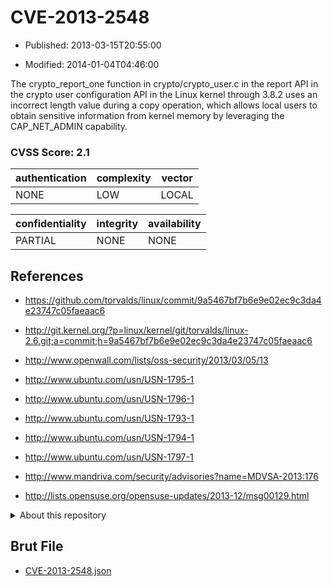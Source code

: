 # CVE-2013-2548

- Published: 2013-03-15T20:55:00

- Modified: 2014-01-04T04:46:00

The crypto_report_one function in crypto/crypto_user.c in the report API in the crypto user configuration API in the Linux kernel through 3.8.2 uses an incorrect length value during a copy operation, which allows local users to obtain sensitive information from kernel memory by leveraging the CAP_NET_ADMIN capability.

### CVSS Score: **2.1**

| authentication | complexity | vector |
| --- | --- | --- |
| NONE | LOW | LOCAL |

| confidentiality | integrity | availability |
| --- | --- | --- |
| PARTIAL | NONE | NONE |

## References

* https://github.com/torvalds/linux/commit/9a5467bf7b6e9e02ec9c3da4e23747c05faeaac6

* http://git.kernel.org/?p=linux/kernel/git/torvalds/linux-2.6.git;a=commit;h=9a5467bf7b6e9e02ec9c3da4e23747c05faeaac6

* http://www.openwall.com/lists/oss-security/2013/03/05/13

* http://www.ubuntu.com/usn/USN-1795-1

* http://www.ubuntu.com/usn/USN-1796-1

* http://www.ubuntu.com/usn/USN-1793-1

* http://www.ubuntu.com/usn/USN-1794-1

* http://www.ubuntu.com/usn/USN-1797-1

* http://www.mandriva.com/security/advisories?name=MDVSA-2013:176

* http://lists.opensuse.org/opensuse-updates/2013-12/msg00129.html

<details>
<summary>About this repository</summary> 

  This repository is part of the project [Live Hack CVE](https://github.com/Live-Hack-CVE). Main website can be found [www.live-hack.org](https://www.live-hack.org) 
  
  Made by [Sn0wAlice](https://github.com/Sn0wAlice) for the people that care about security and need to have a feed of the latest CVEs. Hope you enjoy it, don't forget to star the repo and follow me on [Twitter](https://twitter.com/Sn0wAlice) and [Github](https://github.com/Sn0wAlice). And that is my [personnal website](https://www.alice-snow.me/)

  - [Home Page](https://github.com/Live-Hack-CVE)
  - [Framework](https://github.com/Live-Hack-CVE/cve-framework)
  - [CVE database](https://github.com/Live-Hack-CVE/full_database)
  - [Changelog](https://github.com/Live-Hack-CVE/Changelog)
</details>

## Brut File

* [CVE-2013-2548.json](https://raw.githubusercontent.com/Live-Hack-CVE/full_database/main/cves/2013/CVE-2013-2548.json)


